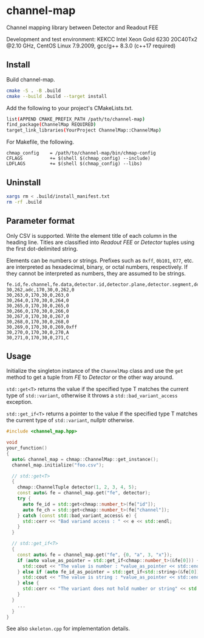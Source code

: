 # channel-map

Channel mapping library between Detector and Readout FEE

Development and test environment: KEKCC Intel Xeon Gold 6230 20C40Tx2 @2.10 GHz, CentOS Linux 7.9.2009, gcc/g++ 8.3.0 (c++17 required)

## Install

Build channel-map.

```sh
cmake -S . -B .build
cmake --build .build --target install
```

Add the following to your project's CMakeLists.txt.

```sh
list(APPEND CMAKE_PREFIX_PATH /path/to/channel-map)
find_package(ChannelMap REQUIRED)
target_link_libraries(YourProject ChannelMap::ChannelMap)
```

For Makefile, the following.

```make
chmap_config	= /path/to/channel-map/bin/chmap-config
CFLAGS			+= $(shell $(chmap_config) --include)
LDFLAGS			+= $(shell $(chmap_config) --libs)
```

## Uninstall

```sh
xargs rm < .build/install_manifest.txt
rm -rf .build
```

## Parameter format

Only CSV is supported.
Write the element title of each column in the heading line.
Titles are classified into *Readout FEE* or *Detector* tuples using the first dot-delimited string.

Elements can be numbers or strings.
Prefixes such as `0xff`, `0b101`, `077`, etc. are interpreted as hexadecimal, binary, or octal numbers, respectively.
If they cannot be interpreted as numbers, they are assumed to be strings.

```test.csv
fe.id,fe.channel,fe.data,detector.id,detector.plane,detector.segment,detector.channel,detector.data
30,262,adc,170,30,0,262,0
30,263,0,170,30,0,263,0
30,264,0,170,30,0,264,0
30,265,0,170,30,0,265,0
30,266,0,170,30,0,266,0
30,267,0,170,30,0,267,0
30,268,0,170,30,0,268,0
30,269,0,170,30,0,269,0xff
30,270,0,170,30,0,270,A
30,271,0,170,30,0,271,C
```

## Usage

Initialize the singleton instance of the `ChannelMap` class
and use the `get` method to get a tuple from *FE* to *Detector* or the other way around.

`std::get<T>` returns the value if the specified type T matches the current type of `std::variant`,
otherwise it throws a `std::bad_variant_access` exception.

`std::get_if<T>` returns a pointer to the value if the specified type T
matches the current type of `std::variant`, nullptr otherwise.

```cpp
#include <channel_map.hpp>

void
your_function()
{
  auto& channel_map = chmap::ChannelMap::get_instance();
  channel_map.initialize("foo.csv");

  // std::get<T>
  {
    chmap::ChannelTuple detector(1, 2, 3, 4, 5);
    const auto& fe = channel_map.get("fe", detector);
    try {
      auto fe_id = std::get<chmap::number_t>(fe["id"]);
      auto fe_ch = std::get<chmap::number_t>(fe["channel"]);
    } catch (const std::bad_variant_access& e) {
      std::cerr << "Bad variand access : " << e << std::endl;
    }
  }

  // std::get_if<T>
  {
    const auto& fe = channel_map.get("fe", {0, "a", 3, "x"});
    if (auto value_as_pointer = std::get_if<chmap::number_t>(&fe[0])) {
      std::cout << "The value is number : *value_as_pointer << std::endl;
    } else if (auto fe_id_as_pointer = std::get_if<std::string>(&fe[0])) {
      std::cout << "The value is string : *value_as_pointer << std::endl;
    } else {
      std::cerr << "The variant does not hold number or string" << std::endl;
    }
  }
    ...
  }
}
```

See also `skeleton.cpp` for implementation details.

